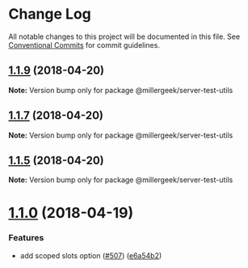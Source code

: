 # Change Log

All notable changes to this project will be documented in this file.
See [Conventional Commits](https://conventionalcommits.org) for commit guidelines.

<a name="1.1.9"></a>
## [1.1.9](https://github.com/vuejs/vue-test-utils/compare/v1.1.7...v1.1.9) (2018-04-20)




**Note:** Version bump only for package @millergeek/server-test-utils

<a name="1.1.7"></a>
## [1.1.7](https://github.com/vuejs/vue-test-utils/compare/v1.1.5...v1.1.7) (2018-04-20)




**Note:** Version bump only for package @millergeek/server-test-utils

<a name="1.1.5"></a>
## [1.1.5](https://github.com/vuejs/vue-test-utils/compare/v1.1.2...v1.1.5) (2018-04-20)




**Note:** Version bump only for package @millergeek/server-test-utils

<a name="1.1.0"></a>
# [1.1.0](https://github.com/vuejs/vue-test-utils/compare/v1.0.0-beta.14...v1.1.0) (2018-04-19)


### Features

* add scoped slots option ([#507](https://github.com/vuejs/vue-test-utils/issues/507)) ([e6a54b2](https://github.com/vuejs/vue-test-utils/commit/e6a54b2))
